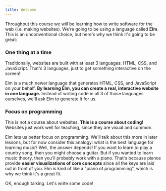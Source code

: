 ```yaml
---
title: Welcome
---
```

Throughout this course we will be learning how to write software for the web (i.e. making websites). We're going to be using a language called **Elm**. This is an unconventional choice, but here's why we think it's going to be great:

### One thing at a time

Traditionally, websites are built with at least 3 languages: HTML, CSS, and JavaScript. That's 3 languages, just to get something interactive on the screen!

Elm is a much newer language that generates HTML, CSS, and JavaScript on your behalf. **By learning Elm, you can create a real, interactive website in one language.** Instead of writing code in all 3 of those languages ourselves, we'll ask Elm to generate it for us.

### Focus on programming

This is not a course about websites. **This is a course about coding!** Websites just work well for teaching, since they are visual and common.

Elm lets us better focus on programming. We'll talk about this more in later lessons, but for now consider this analogy: what is the best language for learning music? Well, the answer depends! If you want to learn to play a country song, then you might choose a guitar. But if you wanted to learn music theory, then you'll probably work with a piano. That's because pianos provide **easier visualizations of core concepts** since all the keys are laid out in front of you. Elm is kind of like a "piano of programming", which is why we think it's a great fit.

OK, enough talking. Let's write some code!